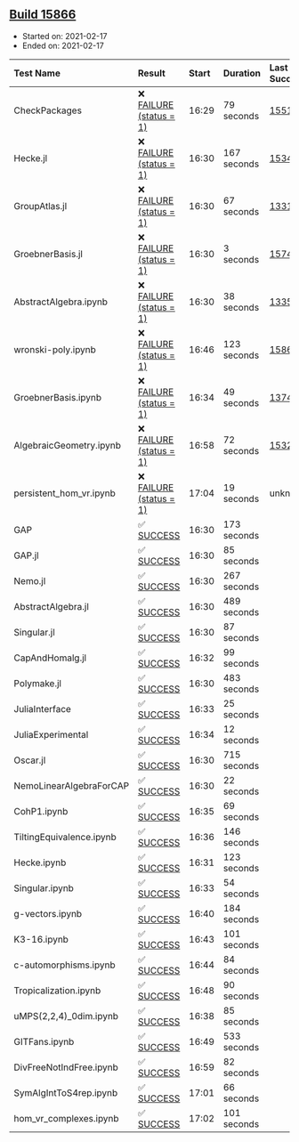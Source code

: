 ## [Build 15866](https://oscarci.mathematik.uni-kl.de/job/oscar/15866/)

* Started on: 2021-02-17
* Ended on: 2021-02-17

| Test Name    | Result | Start | Duration | Last Success | First Failure |
|:-------------|:-------|:------|:---------|:-------------|:--------------|
| CheckPackages | ❌ [FAILURE (status = 1)](https://oscarci.mathematik.uni-kl.de/job/oscar/15866/artifact/logs/build-15866/CheckPackages.log) | 16:29 | 79 seconds | [15514](https://oscarci.mathematik.uni-kl.de/job/oscar/15514/) | [15515](https://oscarci.mathematik.uni-kl.de/job/oscar/15515/) |
| Hecke.jl | ❌ [FAILURE (status = 1)](https://oscarci.mathematik.uni-kl.de/job/oscar/15866/artifact/logs/build-15866/Hecke.jl.log) | 16:30 | 167 seconds | [15344](https://oscarci.mathematik.uni-kl.de/job/oscar/15344/) | [15348](https://oscarci.mathematik.uni-kl.de/job/oscar/15348/) |
| GroupAtlas.jl | ❌ [FAILURE (status = 1)](https://oscarci.mathematik.uni-kl.de/job/oscar/15866/artifact/logs/build-15866/GroupAtlas.jl.log) | 16:30 | 67 seconds | [13311](https://oscarci.mathematik.uni-kl.de/job/oscar/13311/) | [13312](https://oscarci.mathematik.uni-kl.de/job/oscar/13312/) |
| GroebnerBasis.jl | ❌ [FAILURE (status = 1)](https://oscarci.mathematik.uni-kl.de/job/oscar/15866/artifact/logs/build-15866/GroebnerBasis.jl.log) | 16:30 | 3 seconds | [15745](https://oscarci.mathematik.uni-kl.de/job/oscar/15745/) | [15746](https://oscarci.mathematik.uni-kl.de/job/oscar/15746/) |
| AbstractAlgebra.ipynb | ❌ [FAILURE (status = 1)](https://oscarci.mathematik.uni-kl.de/job/oscar/15866/artifact/logs/build-15866/AbstractAlgebra.ipynb.log) | 16:30 | 38 seconds | [13355](https://oscarci.mathematik.uni-kl.de/job/oscar/13355/) | [13356](https://oscarci.mathematik.uni-kl.de/job/oscar/13356/) |
| wronski-poly.ipynb | ❌ [FAILURE (status = 1)](https://oscarci.mathematik.uni-kl.de/job/oscar/15866/artifact/logs/build-15866/wronski-poly.ipynb.log) | 16:46 | 123 seconds | [15865](https://oscarci.mathematik.uni-kl.de/job/oscar/15865/) | [15866](https://oscarci.mathematik.uni-kl.de/job/oscar/15866/) |
| GroebnerBasis.ipynb | ❌ [FAILURE (status = 1)](https://oscarci.mathematik.uni-kl.de/job/oscar/15866/artifact/logs/build-15866/GroebnerBasis.ipynb.log) | 16:34 | 49 seconds | [13748](https://oscarci.mathematik.uni-kl.de/job/oscar/13748/) | [13749](https://oscarci.mathematik.uni-kl.de/job/oscar/13749/) |
| AlgebraicGeometry.ipynb | ❌ [FAILURE (status = 1)](https://oscarci.mathematik.uni-kl.de/job/oscar/15866/artifact/logs/build-15866/AlgebraicGeometry.ipynb.log) | 16:58 | 72 seconds | [15322](https://oscarci.mathematik.uni-kl.de/job/oscar/15322/) | [15323](https://oscarci.mathematik.uni-kl.de/job/oscar/15323/) |
| persistent_hom_vr.ipynb | ❌ [FAILURE (status = 1)](https://oscarci.mathematik.uni-kl.de/job/oscar/15866/artifact/logs/build-15866/persistent_hom_vr.ipynb.log) | 17:04 | 19 seconds | unknown | unknown |
| GAP | ✅ [SUCCESS](https://oscarci.mathematik.uni-kl.de/job/oscar/15866/artifact/logs/build-15866/GAP.log) | 16:30 | 173 seconds |  |  |
| GAP.jl | ✅ [SUCCESS](https://oscarci.mathematik.uni-kl.de/job/oscar/15866/artifact/logs/build-15866/GAP.jl.log) | 16:30 | 85 seconds |  |  |
| Nemo.jl | ✅ [SUCCESS](https://oscarci.mathematik.uni-kl.de/job/oscar/15866/artifact/logs/build-15866/Nemo.jl.log) | 16:30 | 267 seconds |  |  |
| AbstractAlgebra.jl | ✅ [SUCCESS](https://oscarci.mathematik.uni-kl.de/job/oscar/15866/artifact/logs/build-15866/AbstractAlgebra.jl.log) | 16:30 | 489 seconds |  |  |
| Singular.jl | ✅ [SUCCESS](https://oscarci.mathematik.uni-kl.de/job/oscar/15866/artifact/logs/build-15866/Singular.jl.log) | 16:30 | 87 seconds |  |  |
| CapAndHomalg.jl | ✅ [SUCCESS](https://oscarci.mathematik.uni-kl.de/job/oscar/15866/artifact/logs/build-15866/CapAndHomalg.jl.log) | 16:32 | 99 seconds |  |  |
| Polymake.jl | ✅ [SUCCESS](https://oscarci.mathematik.uni-kl.de/job/oscar/15866/artifact/logs/build-15866/Polymake.jl.log) | 16:30 | 483 seconds |  |  |
| JuliaInterface | ✅ [SUCCESS](https://oscarci.mathematik.uni-kl.de/job/oscar/15866/artifact/logs/build-15866/JuliaInterface.log) | 16:33 | 25 seconds |  |  |
| JuliaExperimental | ✅ [SUCCESS](https://oscarci.mathematik.uni-kl.de/job/oscar/15866/artifact/logs/build-15866/JuliaExperimental.log) | 16:34 | 12 seconds |  |  |
| Oscar.jl | ✅ [SUCCESS](https://oscarci.mathematik.uni-kl.de/job/oscar/15866/artifact/logs/build-15866/Oscar.jl.log) | 16:30 | 715 seconds |  |  |
| NemoLinearAlgebraForCAP | ✅ [SUCCESS](https://oscarci.mathematik.uni-kl.de/job/oscar/15866/artifact/logs/build-15866/NemoLinearAlgebraForCAP.log) | 16:30 | 22 seconds |  |  |
| CohP1.ipynb | ✅ [SUCCESS](https://oscarci.mathematik.uni-kl.de/job/oscar/15866/artifact/logs/build-15866/CohP1.ipynb.log) | 16:35 | 69 seconds |  |  |
| TiltingEquivalence.ipynb | ✅ [SUCCESS](https://oscarci.mathematik.uni-kl.de/job/oscar/15866/artifact/logs/build-15866/TiltingEquivalence.ipynb.log) | 16:36 | 146 seconds |  |  |
| Hecke.ipynb | ✅ [SUCCESS](https://oscarci.mathematik.uni-kl.de/job/oscar/15866/artifact/logs/build-15866/Hecke.ipynb.log) | 16:31 | 123 seconds |  |  |
| Singular.ipynb | ✅ [SUCCESS](https://oscarci.mathematik.uni-kl.de/job/oscar/15866/artifact/logs/build-15866/Singular.ipynb.log) | 16:33 | 54 seconds |  |  |
| g-vectors.ipynb | ✅ [SUCCESS](https://oscarci.mathematik.uni-kl.de/job/oscar/15866/artifact/logs/build-15866/g-vectors.ipynb.log) | 16:40 | 184 seconds |  |  |
| K3-16.ipynb | ✅ [SUCCESS](https://oscarci.mathematik.uni-kl.de/job/oscar/15866/artifact/logs/build-15866/K3-16.ipynb.log) | 16:43 | 101 seconds |  |  |
| c-automorphisms.ipynb | ✅ [SUCCESS](https://oscarci.mathematik.uni-kl.de/job/oscar/15866/artifact/logs/build-15866/c-automorphisms.ipynb.log) | 16:44 | 84 seconds |  |  |
| Tropicalization.ipynb | ✅ [SUCCESS](https://oscarci.mathematik.uni-kl.de/job/oscar/15866/artifact/logs/build-15866/Tropicalization.ipynb.log) | 16:48 | 90 seconds |  |  |
| uMPS(2,2,4)_0dim.ipynb | ✅ [SUCCESS](https://oscarci.mathematik.uni-kl.de/job/oscar/15866/artifact/logs/build-15866/uMPS-2-2-4-_0dim.ipynb.log) | 16:38 | 85 seconds |  |  |
| GITFans.ipynb | ✅ [SUCCESS](https://oscarci.mathematik.uni-kl.de/job/oscar/15866/artifact/logs/build-15866/GITFans.ipynb.log) | 16:49 | 533 seconds |  |  |
| DivFreeNotIndFree.ipynb | ✅ [SUCCESS](https://oscarci.mathematik.uni-kl.de/job/oscar/15866/artifact/logs/build-15866/DivFreeNotIndFree.ipynb.log) | 16:59 | 82 seconds |  |  |
| SymAlgIntToS4rep.ipynb | ✅ [SUCCESS](https://oscarci.mathematik.uni-kl.de/job/oscar/15866/artifact/logs/build-15866/SymAlgIntToS4rep.ipynb.log) | 17:01 | 66 seconds |  |  |
| hom_vr_complexes.ipynb | ✅ [SUCCESS](https://oscarci.mathematik.uni-kl.de/job/oscar/15866/artifact/logs/build-15866/hom_vr_complexes.ipynb.log) | 17:02 | 101 seconds |  |  |
